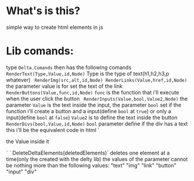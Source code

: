 # What's is this?
simple way to create html elements in js
# Lib comands: 
type `Delta.Comands`
then has the following comands
`RenderText(Type,Value,id,Node)`
Type is the type of text(h1,h2,h3,p whatever)
` RenderImg(src,alt,id,Node)
  RenderLinks(Value,href,id,Node)`
the parameter value is for set the text of the link
` RenderButtons(Value,func,id,Node)`
`func` is the function that i'll execute when the user click the button
` RenderInputs(Value,bool,Value2,Node)`
the parameter `Value` is the text inside the input, the parameter `bool` set if the function i'll
create a button and a input(define `bool` at `true`) or only a input(define `bool` at `false`)
`Value2` is to define the text inside the button
` RenderDivs(bool,Value,id,Node)`
`bool` parameter define if the div has a text this i'll be the equivalent  code in html
`<div>
the Value inside it
</div>`
` DeleteDeltaElements(deletedElements)` deletes one element at a time(only the created with the delty lib) the values of the parameter cannot be nothing more than the following values:
"text"
"img"
"link"
"button"
"input"
"div"